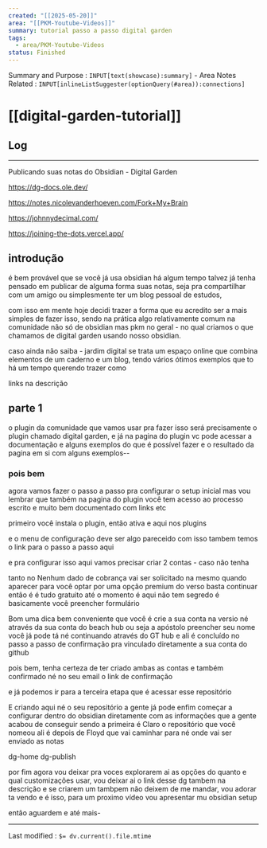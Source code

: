 ```yaml
---
created: "[[2025-05-20]]"
area: "[[PKM-Youtube-Videos]]"
summary: tutorial passo a passo digital garden
tags:
  - area/PKM-Youtube-Videos
status: Finished
---
```




Summary and Purpose : `INPUT[text(showcase):summary]` - Area Notes Related : `INPUT[inlineListSuggester(optionQuery(#area)):connections]` 

# [[digital-garden-tutorial]]


## Log


---

Publicando suas notas do Obsidian - Digital Garden 

https://dg-docs.ole.dev/

https://notes.nicolevanderhoeven.com/Fork+My+Brain

https://johnnydecimal.com/

https://joining-the-dots.vercel.app/




## introdução

é bem provável que se você já usa obsidian há algum tempo talvez já tenha pensado em publicar de alguma forma suas notas, seja pra compartilhar com um amigo ou simplesmente ter um blog pessoal de estudos,

com isso em mente hoje decidi trazer a forma que eu acredito ser a mais simples de fazer isso, sendo na prática algo relativamente comum na comunidade não só de obsidian mas pkm no geral - no qual criamos o que chamamos de digital garden usando nosso obsidian.

caso ainda não saiba - jardim digital  se trata um espaço online que combina elementos de um caderno e um blog, tendo vários ótimos exemplos que to há um tempo querendo trazer como 



links na descrição

## parte 1

o plugin da comunidade que vamos usar pra fazer isso será precisamente o plugin chamado digital garden,
e já na pagina do plugin vc pode acessar a documentação e alguns exemplos do que é possível fazer e o resultado da pagina em si com alguns exemplos--

### pois bem

agora vamos fazer o passo a passo pra configurar o setup inicial mas vou lembrar que também na pagina do plugin você tem acesso ao processo escrito e muito bem documentado com links etc

primeiro você instala o plugin, então ativa e aqui nos plugins 

e o menu de configuração deve ser algo pareceido com isso tambem temos o link para o passo a passo aqui

e pra configurar isso aqui vamos precisar criar 2 contas - caso não tenha

tanto no Nenhum dado de cobrança vai ser solicitado na mesmo quando aparecer para você optar por uma opção premium do verso basta continuar então é é tudo gratuito até o momento
é aqui não tem segredo é basicamente você preencher formulário 

Bom uma dica bem conveniente que você é crie a sua conta na versio né através da sua conta do beach hub ou seja a apóstolo preencher seu nome você já pode tá né continuando através do GT hub e ali é concluído no passo a passo de confirmação pra vinculado diretamente a sua conta do github

pois bem, tenha certeza de ter criado ambas as contas e também confirmado né no seu email o link de confirmação 
 
e já podemos ir para a terceira etapa que é acessar esse repositório 

E criando aqui né o seu repositório a gente já pode enfim começar a configurar dentro do obsidian diretamente com as informações que a gente acabou de conseguir sendo a primeira é Claro o repositório que você nomeou ali é depois de Floyd que vai caminhar para né onde vai ser enviado as notas

dg-home
dg-publish

por fim agora vou deixar pra voces explorarem ai as opções do quanto e qual customizações usar, vou deixar ai o link desse dg tambem na descrição 
e se criarem um tambpem não deixem de me mandar, vou adorar ta vendo
e é isso, para um proximo vídeo vou apresentar mu obsidian setup 

então aguardem e até mais-





---


Last modified : `$= dv.current().file.mtime`